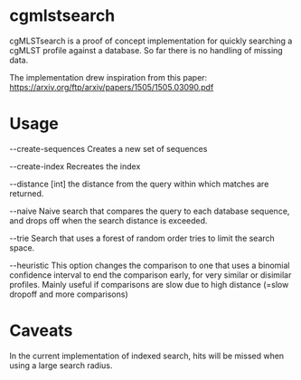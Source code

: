 # cgmlstsearch

cgMLSTsearch is a proof of concept implementation for quickly searching a cgMLST profile against a database. 
So far there is no handling of missing data.

The implementation drew inspiration from this paper:
https://arxiv.org/ftp/arxiv/papers/1505/1505.03090.pdf

# Usage

--create-sequences Creates a new set of sequences

--create-index Recreates the index

--distance [int] the distance from the query within which matches are returned.

--naive Naive search that compares the query to each database sequence, and drops off when the search distance is exceeded.

--trie Search that uses a forest of random order tries to limit the search space.

--heuristic This option changes the comparison to one that uses a binomial confidence interval to end the comparison early, 
for very similar or disimilar profiles. Mainly useful if comparisons are slow due to high distance (=slow dropoff and more comparisons)

# Caveats

In the current implementation of indexed search, hits will be missed when using a large search radius.
